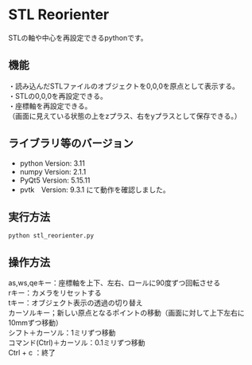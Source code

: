 # STL Reorienter  
STLの軸や中心を再設定できるpythonです。  
  
## 機能  
・読み込んだSTLファイルのオブジェクトを0,0,0を原点として表示する。  
・STLの0,0,0を再設定できる。  
・座標軸を再設定できる。  
（画面に見えている状態の上をzプラス、右をyプラスとして保存できる。）  
  
## ライブラリ等のバージョン  
- python Version: 3.11
- numpy Version: 2.1.1
- PyQt5 Version: 5.15.11
- pvtk　Version: 9.3.1
にて動作を確認しました。  
  
## 実行方法  
```python stl_reorienter.py```  
  
## 操作方法  
as,ws,qeキー：座標軸を上下、左右、ロールに90度ずつ回転させる  
rキー：カメラをリセットする  
tキー：オブジェクト表示の透過の切り替え  
カーソルキー；新しい原点となるポイントの移動（画面に対して上下左右に10mmずつ移動）  
シフト＋カーソル：1ミリずつ移動  
コマンド(Ctrl)＋カーソル：0.1ミリずつ移動  
Ctrl + c ：終了  
